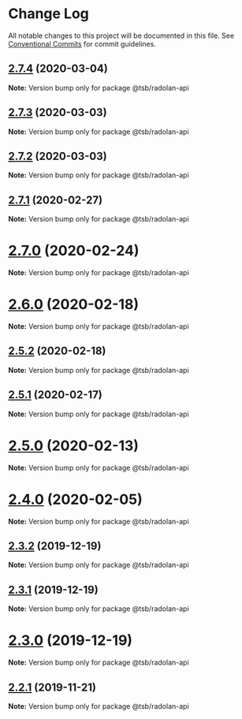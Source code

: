# Change Log

All notable changes to this project will be documented in this file.
See [Conventional Commits](https://conventionalcommits.org) for commit guidelines.

## [2.7.4](https://github.com/technologiestiftung/flusshygiene/compare/v2.7.3...v2.7.4) (2020-03-04)

**Note:** Version bump only for package @tsb/radolan-api





## [2.7.3](https://github.com/technologiestiftung/flusshygiene/compare/v2.7.1...v2.7.3) (2020-03-03)

**Note:** Version bump only for package @tsb/radolan-api





## [2.7.2](https://github.com/technologiestiftung/flusshygiene/compare/v2.7.1...v2.7.2) (2020-03-03)

**Note:** Version bump only for package @tsb/radolan-api





## [2.7.1](https://github.com/technologiestiftung/flusshygiene/compare/v2.7.0...v2.7.1) (2020-02-27)

**Note:** Version bump only for package @tsb/radolan-api





# [2.7.0](https://github.com/technologiestiftung/flusshygiene/compare/v2.6.0...v2.7.0) (2020-02-24)

**Note:** Version bump only for package @tsb/radolan-api





# [2.6.0](https://github.com/technologiestiftung/flusshygiene/compare/v2.5.2...v2.6.0) (2020-02-18)

**Note:** Version bump only for package @tsb/radolan-api





## [2.5.2](https://github.com/technologiestiftung/flusshygiene/compare/v2.5.1...v2.5.2) (2020-02-18)

**Note:** Version bump only for package @tsb/radolan-api





## [2.5.1](https://github.com/technologiestiftung/flusshygiene/compare/v2.5.0...v2.5.1) (2020-02-17)

**Note:** Version bump only for package @tsb/radolan-api





# [2.5.0](https://github.com/technologiestiftung/flusshygiene/compare/v2.4.0...v2.5.0) (2020-02-13)

**Note:** Version bump only for package @tsb/radolan-api





# [2.4.0](https://github.com/technologiestiftung/flusshygiene/compare/v2.3.2...v2.4.0) (2020-02-05)

**Note:** Version bump only for package @tsb/radolan-api





## [2.3.2](https://github.com/technologiestiftung/flusshygiene/compare/v2.3.1...v2.3.2) (2019-12-19)

**Note:** Version bump only for package @tsb/radolan-api





## [2.3.1](https://github.com/technologiestiftung/flusshygiene/compare/v2.3.0...v2.3.1) (2019-12-19)

**Note:** Version bump only for package @tsb/radolan-api





# [2.3.0](https://github.com/technologiestiftung/flusshygiene/compare/v2.2.1...v2.3.0) (2019-12-19)

**Note:** Version bump only for package @tsb/radolan-api





## [2.2.1](https://github.com/technologiestiftung/flusshygiene/compare/v2.2.0...v2.2.1) (2019-11-21)

**Note:** Version bump only for package @tsb/radolan-api
